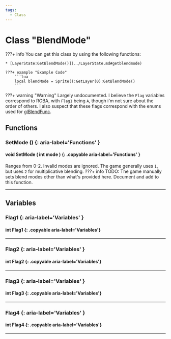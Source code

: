 ```yaml
---
tags:
  - Class
---
```

# Class "BlendMode"

???+ info
    You can get this class by using the following functions:

    * [LayerState:GetBlendMode()](../LayerState.md#getblendmode)

    ???+ example "Example Code"
        ```lua
        local blendMode = Sprite():GetLayer(0):GetBlendMode()
        ```
 
???+ warning "Warning"
    Largely undocumented. I believe the `Flag` variables correspond to RGBA, with `Flag1` being `A`, though i'm not sure about the order of others. I also suspect that these flags correspond with the enums used for [glBlendFunc](https://registry.khronos.org/OpenGL-Refpages/gl2.1/xhtml/glBlendFunc.xml).

## Functions

### SetMode () {: aria-label='Functions' }
#### void SetMode ( int mode ) {: .copyable aria-label='Functions' } 
Ranges from 0-2. Invalid modes are ignored. The game generally uses `1`, but uses `2` for multiplicative blending.
???+ info
    TODO: The game manually sets blend modes other than what's provided here. Document and add to this function.
___
## Variables
### Flag1 {: aria-label='Variables' }
#### int Flag1 {: .copyable aria-label='Variables'}

___
### Flag2 {: aria-label='Variables' }
#### int Flag2 {: .copyable aria-label='Variables'}

___
### Flag3 {: aria-label='Variables' }
#### int Flag3 {: .copyable aria-label='Variables'}

___
### Flag4 {: aria-label='Variables' }
#### int Flag4 {: .copyable aria-label='Variables'}

___
